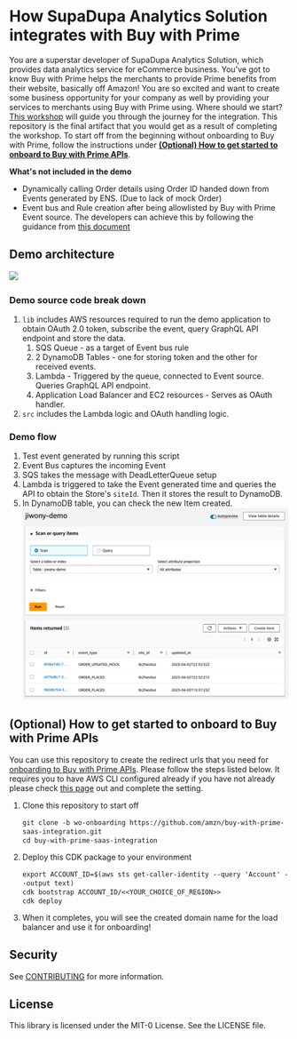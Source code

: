 # How SupaDupa Analytics Solution integrates with Buy with Prime

You are a superstar developer of SupaDupa Analytics Solution, which provides data analytics service for eCommerce business. You've got to know Buy with Prime helps the merchants to provide Prime benefits from their website, basically off Amazon! You are so excited and want to create some business opportunity for your company as well by providing your services to merchants using Buy with Prime using. Where should we start? [This workshop](https://catalog.us-east-1.prod.workshops.aws/workshops/2b14c78c-56e3-4ed8-b44a-4984094ec8c4/en-US) will guide you through the journey for the integration. This repository is the final artifact that you would get as a result of completing the workshop. To start off from the beginning without onboarding to Buy with Prime, follow the instructions under [**(Optional) How to get started to onboard to Buy with Prime APIs**](https://github.com/amzn/buy-with-prime-saas-integration#optional-how-to-get-started-to-onboard-to-buy-with-prime-apis).

**What's not included in the demo**
- Dynamically calling Order details using Order ID handed down from Events generated by ENS. (Due to lack of mock Order)
- Event bus and Rule creation after being allowlisted by Buy with Prime Event source. The developers can achieve this by following the guidance from [this document](https://partners.buywithprime.amazon.com/support/documentation?redirect=%2Fprivate%2Fdocs%2Fbuy-with-prime-event-integration-guide)

## Demo architecture
![](https://static.us-east-1.prod.workshops.aws/public/f0df1db5-7613-4e34-9620-d0084ce2ab32/static/images/intro/architecture.png)

### Demo source code break down
1. `lib` includes AWS resources required to run the demo application to obtain OAuth 2.0 token, subscribe the event, query GraphQL API endpoint and store the data.
    1. SQS Queue - as a target of Event bus rule
    2. 2 DynamoDB Tables - one for storing token and the other for received events.
    3. Lambda - Triggered by the queue, connected to Event source. Queries GraphQL API endpoint.
    4. Application Load Balancer and EC2 resources - Serves as OAuth handler.
2. `src` includes the Lambda logic and OAuth handling logic.

### Demo flow
1. Test event generated by running this script
2. Event Bus captures the incoming Event
3. SQS takes the message with DeadLetterQueue setup
4. Lambda is triggered to take the Event generated time and queries the API to obtain the Store's `siteId`. Then it stores the result to DynamoDB.
5. In DynamoDB table, you can check the new Item created.
    ![](./table-result.png)

## (Optional) How to get started to onboard to Buy with Prime APIs
You can use this repository to create the redirect urls that you need for [onboarding to Buy with Prime APIs](https://documents.partners.buywithprime.amazon.com/private/docs/onboarding-for-oauth-20). Please follow the steps listed below. It requires you to have AWS CLI configured already if you have not already please check [this page](https://catalog.us-east-1.prod.workshops.aws/workshops/2b14c78c-56e3-4ed8-b44a-4984094ec8c4/en-US/1-introduction/110-prereq) out and complete the setting. 

1. Clone this repository to start off
    ```
    git clone -b wo-onboarding https://github.com/amzn/buy-with-prime-saas-integration.git
    cd buy-with-prime-saas-integration
    ```

2. Deploy this CDK package to your environment
    ```
    export ACCOUNT_ID=$(aws sts get-caller-identity --query 'Account' --output text)
    cdk bootstrap ACCOUNT_ID/<<YOUR_CHOICE_OF_REGION>>
    cdk deploy
    ```

3. When it completes, you will see the created domain name for the load balancer and use it for onboarding!


## Security

See [CONTRIBUTING](CONTRIBUTING.md#security-issue-notifications) for more information.

## License

This library is licensed under the MIT-0 License. See the LICENSE file.

